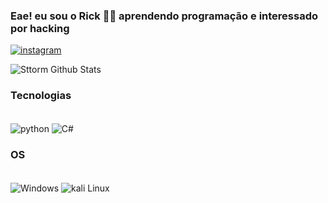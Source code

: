 ### Eae! eu sou o Rick 👋🏼 aprendendo programação e interessado por hacking

[![instagram](https://img.shields.io/badge/Instagram-E4405F?style=for-the-badge&logo=instagram&logoColor=white)](https://instagram.com/rickstt1/)

![Sttorm Github Stats](https://github-readme-stats.vercel.app/api?username=sttorm1&show_icons=true&theme=dark)

### Tecnologias

<div style="display": inline_block><br/>
    <img align="center" alt="python" src="https://img.shields.io/badge/Python-14354C?style=for-the-badge&logo=python&logoColor=white" />
    <img align="center" alt="C#" src="https://img.shields.io/badge/C%23-239120?style=for-the-badge&logo=c-sharp&logoColor=white" />   

</div>

### OS

<div style="display": inline_block><br/>
    <img align="center" alt="Windows" src="https://img.shields.io/badge/Windows-0078D6?style=for-the-badge&logo=windows&logoColor=white" />
    <img align="center" alt="kali Linux" src="https://img.shields.io/badge/Linux-FCC624?style=for-the-badge&logo=linux&logoColor=black" />
